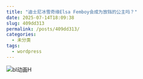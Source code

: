 ```yaml
---
title: "迪士尼冰雪奇缘Elsa Femboy会成为放铛的公主吗？"
date: 2025-07-14T18:09:38
slug: 409dd313
permalink: /posts/409dd313/
categories:
  - 未分类
tags:
  - wordpress
---
```


![bl动画H](/images/wp/409dd313-acfdc30f.jpg)
